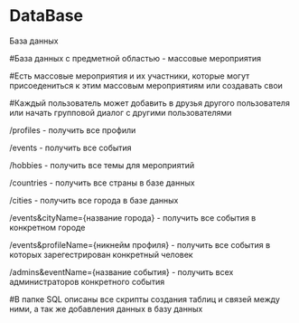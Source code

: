 # DataBase
База данных 



#База данных с предметной областью - массовые мероприятия

#Есть массовые мероприятия и их участники, которые могут присоедениться к этим массовым мероприятиям или создавать свои

#Каждый пользователь может добавить в друзья другого пользователя или начать групповой диалог с другими пользователями 

/profiles - получить все профили

/events - получить все события

/hobbies - получить все темы для мероприятий

/countries - получить все страны в базе данных

/cities - получить все города в базе данных

/events&cityName={название города} - получить все события в конкретном городе

/events&profileName={никнейм профиля} - получить все события в которых зарегестрирован конкретный человек

/admins&eventName={название события} - получить всех администраторов конкретного события

#В папке SQL описаны все скрипты создания таблиц и связей между ними, а так же добавления данных в базу данных
